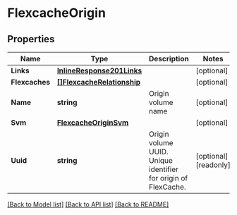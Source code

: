 # FlexcacheOrigin

## Properties

Name | Type | Description | Notes
------------ | ------------- | ------------- | -------------
**Links** | [**InlineResponse201Links**](inline_response_201__links.md) |  | [optional] 
**Flexcaches** | [**[]FlexcacheRelationship**](flexcache_relationship.md) |  | [optional] 
**Name** | **string** | Origin volume name | [optional] 
**Svm** | [**FlexcacheOriginSvm**](flexcache_origin_svm.md) |  | [optional] 
**Uuid** | **string** | Origin volume UUID. Unique identifier for origin of FlexCache. | [optional] [readonly] 

[[Back to Model list]](../README.md#documentation-for-models) [[Back to API list]](../README.md#documentation-for-api-endpoints) [[Back to README]](../README.md)


